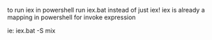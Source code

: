 to run iex in powershell run iex.bat instead of just iex! iex is already a mapping in powershell for invoke expression

ie: iex.bat -S mix